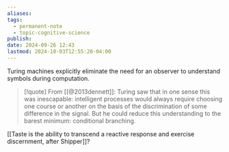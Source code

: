 ```yaml
---
aliases: 
tags:
  - permanent-note
  - topic-cognitive-science
publish: 
date: 2024-09-26 12:43
lastmod: 2024-10-03T12:55:20-04:00
---
```

Turing machines explicitly eliminate the need for an observer to understand symbols during computation. 

>[!quote] From [[@2013dennett]]:
>Turing saw that in one sense this was inescapable: intelligent processes would always require choosing one course or another on the basis of the discrimination of some difference in the signal. But he could reduce this understanding to the barest minimum: conditional branching.

[[Taste is the ability to transcend a reactive response and exercise discernment, after Shipper]]?